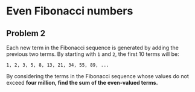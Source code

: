 # Even Fibonacci numbers

## Problem 2

Each new term in the Fibonacci sequence is generated by adding the previous two terms. By starting with `1` and `2`, the first 10 terms will be:

```1, 2, 3, 5, 8, 13, 21, 34, 55, 89, ...```

By considering the terms in the Fibonacci sequence whose values do not exceed **four million, find the sum of the even-valued terms.**